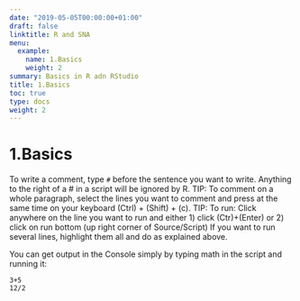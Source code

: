 ```yaml
---
date: "2019-05-05T00:00:00+01:00"
draft: false
linktitle: R and SNA
menu:
  example:
    name: 1.Basics
    weight: 2
summary: Basics in R adn RStudio
title: 1.Basics
toc: true
type: docs
weight: 2
---
```


# 1.Basics

To write a comment, type `#` before the sentence you want to write.
Anything to the right of a # in a script will be ignored by R.
TIP: To comment on a whole paragraph, select the lines you want to comment and press at the same time on your keyboard (Ctrl) + (Shift) + (c).
TIP: To run: Click anywhere on the line you want to run and either 1) click (Ctr)+(Enter) or 2) click on run bottom (up right corner of Source/Script)
If you want to run several lines, highlight them all and do as explained above.

You can get output in the Console simply by typing math in the script and running it:
```{r}
3+5
12/2
```